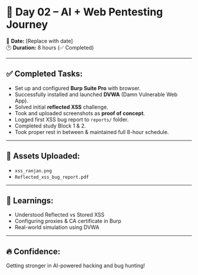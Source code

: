 # 🧠 Day 02 – AI + Web Pentesting Journey

📅 **Date:** [Replace with date]  
🕐 **Duration:** 8 hours (✅ Completed)

---

## ✅ Completed Tasks:
- Set up and configured **Burp Suite Pro** with browser.
- Successfully installed and launched **DVWA** (Damn Vulnerable Web App).
- Solved initial **reflected XSS** challenge.
- Took and uploaded screenshots as **proof of concept**.
- Logged first XSS bug report to `reports/` folder.
- Completed study Block 1 & 2.
- Took proper rest in between & maintained full 8-hour schedule.

---

## 📂 Assets Uploaded:
- `xss_ranjan.png`
- `Reflected_xss_bug_report.pdf`

---

## 🧠 Learnings:
- Understood Reflected vs Stored XSS
- Configuring proxies & CA certificate in Burp
- Real-world simulation using DVWA

---

## 🔥 Confidence:
Getting stronger in AI-powered hacking and bug hunting!

